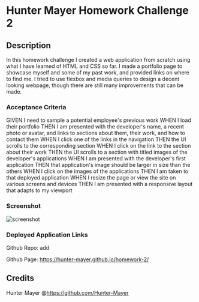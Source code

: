 # Hunter Mayer Homework Challenge 2

## Description
In this homework challenge I created a web application from scratch using what I have learned of HTML and CSS so far. I made a portfolio page to showcase myself and some of my past work, and provided links on where to find me. I tried to use flexbox and media queries to design a decent looking webpage, though there are still many improvements that can be made.   

### Acceptance Criteria
GIVEN I need to sample a potential employee's previous work
WHEN I load their portfolio
THEN I am presented with the developer's name, a recent photo or avatar, and links to sections about them, their work, and how to contact them
WHEN I click one of the links in the navigation
THEN the UI scrolls to the corresponding section
WHEN I click on the link to the section about their work
THEN the UI scrolls to a section with titled images of the developer's applications
WHEN I am presented with the developer's first application
THEN that application's image should be larger in size than the others
WHEN I click on the images of the applications
THEN I am taken to that deployed application
WHEN I resize the page or view the site on various screens and devices
THEN I am presented with a responsive layout that adapts to my viewport

### Screenshot

![screenshot](add)



### Deployed Application Links

Github Repo: add

Github Page: https://hunter-mayer.github.io/homework-2/

## Credits

Hunter Mayer @https://github.com/Hunter-Mayer